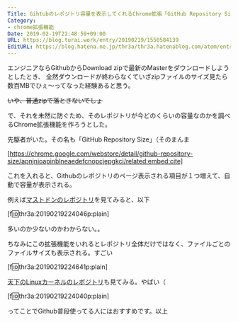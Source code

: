 ```yaml
---
Title: Gihtubのレポジトリ容量を表示してくれるChrome拡張「GitHub Repository Size」
Category:
- chrome拡張機能
Date: 2019-02-19T22:48:59+09:00
URL: https://blog.turai.work/entry/20190219/1550584139
EditURL: https://blog.hatena.ne.jp/thr3a/thr3a.hatenablog.com/atom/entry/17680117126972260912
---
```


エンジニアならGithubからDownload zipで最新のMasterをダウンロードしようとしたとき、
全然ダウンロードが終わらなくていざzipファイルのサイズ見たら数百MBでひぇ〜ってなった経験あると思う。

~~いや、普通zipで落とさないでしょ~~

で、それを未然に防ぐため、そのレポジトリが今どのくらいの容量なのかを調べるChrome拡張機能を作ろうとした。

先駆者がいた。その名も「GitHub Repository Size」（そのまんま

[https://chrome.google.com/webstore/detail/github-repository-size/apnjnioapinblneaedefcnopcjepgkci/related:embed:cite]

これを入れると、Githubのレポジトリのページ表示される項目が１つ増えて、自動で容量が表示される。

例えば[マストドンのレポジトリ](https://github.com/tootsuite/mastodon)を見てみると、以下

[f:id:thr3a:20190219224046p:plain]

多いのか少ないのかわからない。。

ちなみにこの拡張機能をいれるとレポジトリ全体だけではなく、ファイルごとのファイルサイズも表示される。すごい

[f:id:thr3a:20190219224641p:plain]

[天下のLinuxカーネルのレポジトリ](https://github.com/torvalds/linux)も見てみる。やばい（

[f:id:thr3a:20190219224040p:plain]

ってことでGithub普段使ってる人にはおすすめです。以上
